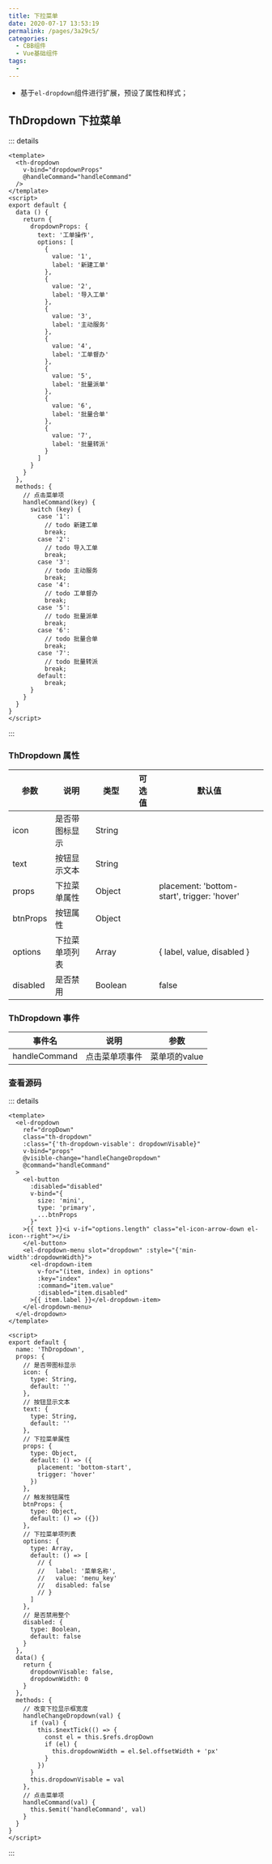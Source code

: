 ```yaml
---
title: 下拉菜单
date: 2020-07-17 13:53:19
permalink: /pages/3a29c5/
categories: 
  - CBB组件
  - Vue基础组件
tags: 
  - 
---
```


- 基于`el-dropdown`组件进行扩展，预设了属性和样式；

<!-- more -->

## ThDropdown 下拉菜单

<!-- ![image-20200413100324632](/img/th-vue-component/image-20200413100324632.png) -->

::: details
```vue
<template>
  <th-dropdown
    v-bind="dropdownProps"
    @handleCommand="handleCommand"
  />
</template>
<script>
export default {
  data () { 
    return {
      dropdownProps: {
        text: '工单操作',
        options: [
          {
            value: '1',
            label: '新建工单'
          },
          {
            value: '2',
            label: '导入工单'
          },
          {
            value: '3',
            label: '主动服务'
          },
          {
            value: '4',
            label: '工单督办'
          },
          {
            value: '5',
            label: '批量派单'
          },
          {
            value: '6',
            label: '批量合单'
          },
          {
            value: '7',
            label: '批量转派'
          }
        ]
      }
    }
  },
  methods: {
    // 点击菜单项
    handleCommand(key) {
      switch (key) {
        case '1':
          // todo 新建工单
          break;
        case '2':
          // todo 导入工单
          break;
        case '3':
          // todo 主动服务
          break;
        case '4':
          // todo 工单督办
          break;
        case '5':
          // todo 批量派单
          break;
        case '6':
          // todo 批量合单
          break;
        case '7':
          // todo 批量转派
          break;
        default:
          break;
      }
    }
  }
}
</script>
```
:::

### ThDropdown 属性

| 参数     | 说明           | 类型    | 可选值 | 默认值                                      |
| -------- | -------------- | ------- | ------ | ------------------------------------------- |
| icon     | 是否带图标显示 | String  |        |                                             |
| text     | 按钮显示文本   | String  |        |                                             |
| props    | 下拉菜单属性   | Object  |        | placement: 'bottom-start', trigger: 'hover' |
| btnProps | 按钮属性       | Object  |        |                                             |
| options  | 下拉菜单项列表 | Array   |        | { label, value, disabled }                  |
| disabled | 是否禁用       | Boolean |        | false                                       |

### ThDropdown 事件

| 事件名        | 说明           | 参数          |
| ------------- | -------------- | ------------- |
| handleCommand | 点击菜单项事件 | 菜单项的value |

### 查看源码

::: details
```vue
<template>
  <el-dropdown
    ref="dropDown"
    class="th-dropdown"
    :class="{'th-dropdown-visable': dropdownVisable}"
    v-bind="props"
    @visible-change="handleChangeDropdown"
    @command="handleCommand"
  >
    <el-button
      :disabled="disabled"
      v-bind="{
        size: 'mini',
        type: 'primary',
        ...btnProps
      }"
    >{{ text }}<i v-if="options.length" class="el-icon-arrow-down el-icon--right"></i>
    </el-button>
    <el-dropdown-menu slot="dropdown" :style="{'min-width':dropdownWidth}">
      <el-dropdown-item
        v-for="(item, index) in options"
        :key="index"
        :command="item.value"
        :disabled="item.disabled"
      >{{ item.label }}</el-dropdown-item>
    </el-dropdown-menu>
  </el-dropdown>
</template>

<script>
export default {
  name: 'ThDropdown',
  props: {
    // 是否带图标显示
    icon: {
      type: String,
      default: ''
    },
    // 按钮显示文本
    text: {
      type: String,
      default: ''
    },
    // 下拉菜单属性
    props: {
      type: Object,
      default: () => ({
        placement: 'bottom-start',
        trigger: 'hover'
      })
    },
    // 触发按钮属性
    btnProps: {
      type: Object,
      default: () => ({})
    },
    // 下拉菜单项列表
    options: {
      type: Array,
      default: () => [
        // {
        //   label: '菜单名称',
        //   value: 'menu_key'
        //   disabled: false
        // }
      ]
    },
    // 是否禁用整个
    disabled: {
      type: Boolean,
      default: false
    }
  },
  data() {
    return {
      dropdownVisable: false,
      dropdownWidth: 0
    }
  },
  methods: {
    // 改变下拉显示框宽度
    handleChangeDropdown(val) {
      if (val) {
        this.$nextTick(() => {
          const el = this.$refs.dropDown
          if (el) {
            this.dropdownWidth = el.$el.offsetWidth + 'px'
          }
        })
      }
      this.dropdownVisable = val
    },
    // 点击菜单项
    handleCommand(val) {
      this.$emit('handleCommand', val)
    }
  }
}
</script>

```
:::